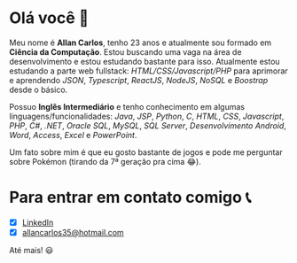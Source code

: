 # Olá você 👋

Meu nome é **Allan Carlos**, tenho 23 anos e atualmente sou formado em **Ciência da Computação**. Estou buscando uma vaga na área de desenvolvimento e estou estudando bastante para isso. Atualmente estou estudando a parte web fullstack: *HTML/CSS/Javascript/PHP* para aprimorar e aprendendo *JSON*, *Typescript*, *ReactJS*, *NodeJS*, *NoSQL* e *Boostrap* desde o básico.

Possuo **Inglês Intermediário** e tenho conhecimento em algumas linguagens/funcionalidades: *Java*, *JSP*, *Python*, *C*, *HTML*, *CSS*, *Javascript*, *PHP*, *C#*, *.NET*, *Oracle SQL*, *MySQL*, *SQL Server*, *Desenvolvimento Android*, *Word*, *Access*, *Excel* e *PowerPoint*. 

Um fato sobre mim é que eu gosto bastante de jogos e pode me perguntar sobre Pokémon (tirando da 7ª geração pra cima 😂).

# Para entrar em contato comigo 📞
 - [x] [LinkedIn](https://www.linkedin.com/in/allan-silva-50961815a/)
 - [x] allancarlos35@hotmail.com
 
 Até mais! :smiley:
